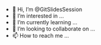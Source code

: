 - 👋 Hi, I’m @GitSlidesSession
- 👀 I’m interested in ...
- 🌱 I’m currently learning ...
- 💞️ I’m looking to collaborate on ...
- 📫 How to reach me ...

<!---
GitSlidesSession/GitSlidesSession is a ✨ special ✨ repository because its `README.md` (this file) appears on your GitHub profile.
You can click the Preview link to take a look at your changes.
--->
